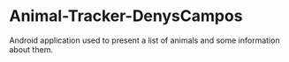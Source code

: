 # Animal-Tracker-DenysCampos
Android application used to present a list of animals and some information about them.
